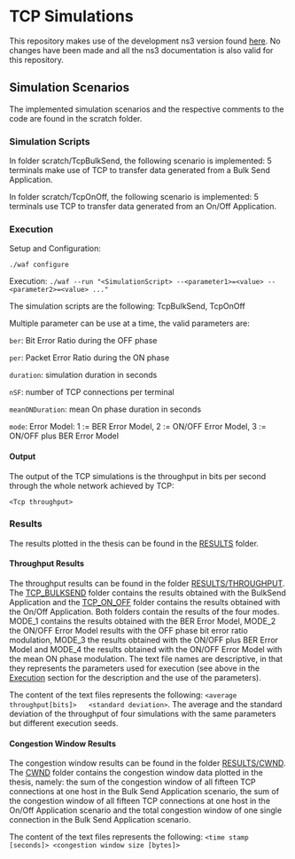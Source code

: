 # TCP Simulations

This repository makes use of the development ns3 version found [here](https://github.com/nsnam/ns-3-dev-git). No changes have been made and all the ns3 documentation is also valid for this repository.

## Simulation Scenarios
The implemented simulation scenarios and the respective comments to the code are found in the scratch folder.

### Simulation Scripts

In folder scratch/TcpBulkSend, the following scenario is implemented: 5 terminals make use of TCP to transfer data generated from a Bulk Send Application.

In folder scratch/TcpOnOff, the following scenario is implemented: 5 terminals use TCP to transfer data generated from an On/Off Application.

### Execution
Setup and Configuration:

````./waf configure````

Execution:
````./waf --run "<SimulationScript> --<parameter1>=<value> --<parameter2>=<value> ..."````

The simulation scripts are the following: TcpBulkSend, TcpOnOff

Multiple parameter can be use at a time, the valid parameters are:

````ber````: Bit Error Ratio during the OFF phase

````per````: Packet Error Ratio during the ON phase

````duration````: simulation duration in seconds

````nSF````: number of TCP connections per terminal

````meanONDuration````: mean On phase duration in seconds

````mode````: Error Model: 1 := BER Error Model, 2 := ON/OFF Error Model, 3 := ON/OFF plus BER Error Model

#### Output

The output of the TCP simulations is the throughput in bits per second through the whole network achieved by TCP:

````<Tcp throughput> ````

### Results
The results plotted in the thesis can be found in the [RESULTS](https://github.com/UsernameN0tAvailable/tcp_simulations/tree/master/RESULTS) folder.
#### Throughput Results
The throughput results can be found in the folder [RESULTS/THROUGHPUT](https://github.com/UsernameN0tAvailable/tcp_simulations/tree/master/RESULTS/THROUGHPUT). 
The [TCP_BULKSEND](https://github.com/UsernameN0tAvailable/tcp_simulations/tree/master/RESULTS/THROUGHPUT/TCP_BULKSEND) folder contains the results obtained with 
the BulkSend Application and the [TCP_ON_OFF](https://github.com/UsernameN0tAvailable/tcp_simulations/tree/master/RESULTS/THROUGHPUT/TCP_ON_OFF) folder contains the results obtained with the On/Off Application. Both folders contain
the results of the four modes. MODE_1 contains the results obtained with the BER Error Model, MODE_2 the ON/OFF Error Model 
results with the OFF phase bit error ratio modulation, MODE_3 the results obtained with the ON/OFF plus BER Error Model and
MODE_4 the results obtained with the ON/OFF Error Model with the mean ON phase modulation. The text file names are descriptive, in that 
they represents the parameters used for execution (see above in the [Execution](###Execution) section for the description and the use of the parameters).

The content of the text files represents the following: ````<average throughput[bits]>   <standard deviation>````.
The average and the standard deviation of the throughput of four simulations with the same parameters but different execution seeds.
#### Congestion Window Results
The congestion window results can be found in the folder [RESULTS/CWND](https://github.com/UsernameN0tAvailable/tcp_simulations/tree/master/RESULTS/CWND). The [CWND](https://github.com/UsernameN0tAvailable/tcp_simulations/tree/master/RESULTS/CWND) folder contains the congestion window data plotted in the thesis, namely: 
the sum of the congestion window of all fifteen TCP connections at one host in the Bulk Send Application scenario, the sum of the congestion window of all fifteen TCP
 connections at one host in the On/Off Application scenario and the total congestion window of one single connection in the Bulk Send Application
scenario.

The content of the text files represents the following: ````<time stamp [seconds]> <congestion window size [bytes]>````


